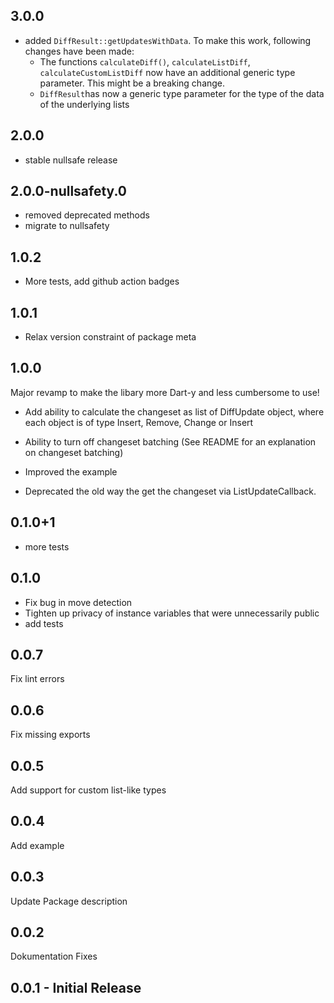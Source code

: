 ## 3.0.0


- added `DiffResult::getUpdatesWithData`. To make this work, following changes have been made: 
    -  The functions `calculateDiff()`, `calculateListDiff`, `calculateCustomListDiff` now have an additional 
       generic type parameter. This might be a breaking change.
    - `DiffResult`has now a generic type parameter for the type of the data of the underlying lists
    

## 2.0.0

- stable nullsafe release

## 2.0.0-nullsafety.0

- removed deprecated methods
- migrate to nullsafety

## 1.0.2

- More tests, add github action badges

## 1.0.1

- Relax version constraint of package meta

## 1.0.0

Major revamp to make the libary more Dart-y and less cumbersome to use!

- Add ability to calculate the changeset as list of DiffUpdate object, where each object is of type Insert, Remove, Change or Insert
- Ability to turn off changeset batching (See README for an explanation on changeset batching)
- Improved the example

- Deprecated the old way the get the changeset via ListUpdateCallback.

## 0.1.0+1

- more tests

## 0.1.0

- Fix bug in move detection
- Tighten up privacy of instance variables that were unnecessarily public
- add tests

## 0.0.7

Fix lint errors

## 0.0.6

Fix missing exports

## 0.0.5

Add support for custom list-like types

## 0.0.4

Add example

## 0.0.3

Update Package description

## 0.0.2

Dokumentation Fixes


## 0.0.1 - Initial Release

